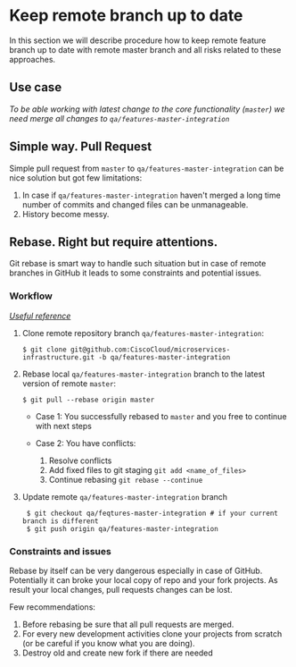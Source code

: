 # Keep remote branch up to date
In this section we will describe procedure how to keep remote feature branch up to date with remote master branch and all risks related to these approaches. 

## Use case

_To be able working with latest change to the core functionality (`master`) we need merge all changes to `qa/features-master-integration`_ 

## Simple way. Pull Request

Simple pull request from `master` to `qa/features-master-integration` can be nice solution but got few limitations:

1. In case if `qa/features-master-integration` haven't merged a long time number of commits and changed files can be unmanageable. 
2. History become messy.

## Rebase. Right but require attentions.

Git rebase is smart way to handle such situation but in case of remote branches in GitHub it leads to some constraints and potential issues. 

### Workflow

_[Useful reference](http://stackoverflow.com/questions/6669288/how-to-keep-up-to-date-with-a-parent-branch-of-a-remote-branch)_

 1. Clone remote repository branch `qa/features-master-integration`:
 
        $ git clone git@github.com:CiscoCloud/microservices-infrastructure.git -b qa/features-master-integration 

 2. Rebase local `qa/features-master-integration` branch to the latest version of remote `master`:

        $ git pull --rebase origin master

    * Case 1: You successfully rebased to `master` and you free to continue with next steps
    * Case 2: You have conflicts:
        
        1. Resolve conflicts 
        2. Add fixed files to git staging `git add <name_of_files>`
        3. Continue rebasing `git rebase --continue`

3. Update remote `qa/features-master-integration` branch

        $ git checkout qa/feqtures-master-integration # if your current branch is different
        $ git push origin qa/features-master-integration

### Constraints and issues

Rebase by itself can be very dangerous especially in case of GitHub. Potentially it can broke your local copy of repo and your fork projects. As result your local changes, pull requests changes can be lost. 

Few recommendations:

1. Before rebasing be sure that all pull requests are merged.
2. For every new development activities clone your projects from scratch (or be careful if you know what you are doing).
3. Destroy old and create new fork if there are needed


